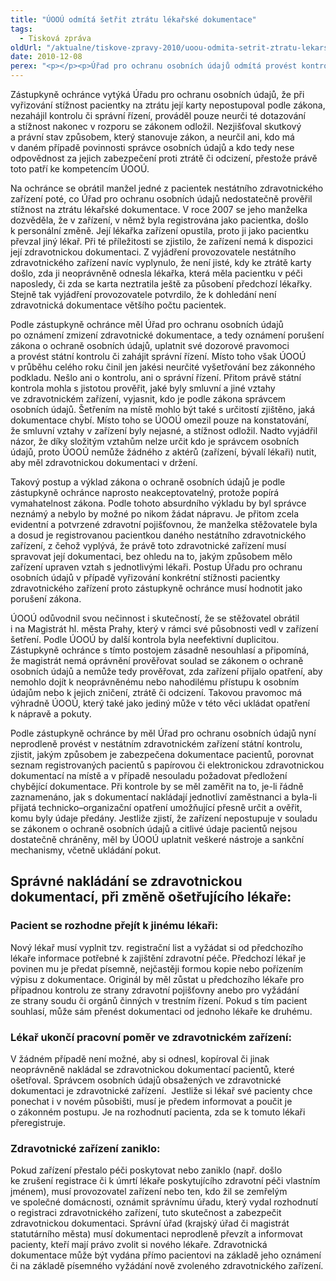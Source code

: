 ```yaml
---
title: "ÚOOÚ odmítá šetřit ztrátu lékařské dokumentace"
tags:
  - Tisková zpráva
oldUrl: "/aktualne/tiskove-zpravy-2010/uoou-odmita-setrit-ztratu-lekarske-dokumentace"
date: 2010-12-08
perex: "<p></p><p>Úřad pro ochranu osobních údajů odmítá provést kontrolu v nestátním zdravotnickém zařízení, v němž zřejmě došlo ke ztrátě lékařské dokumentace několika pacientek. Přestože se o ztrátě karet prokazatelně dozvěděl od jedné z takto postižených pacientek už v roce 2007, neprovedl dosud šetření v souladu se zákonem a nevyužil svá zákonná oprávnění k prověření, zda jsou v tomto zdravotnickém zařízení osobní údaje pacientů spravovány a zabezpečeny, jak vyžaduje zákon. Nečinností a nesprávným postupem ÚOOÚ tak nejen, že nedošlo k postihu osob odpovědných za ztrátu citlivých osobních dat, ale nebylo ani zajištěno, že se situace nemůže opakovat.</p>"
---
```


<!-- imported from the old website -->

<p>Zástupkyně ochránce vytýká Úřadu pro ochranu osobních údajů, že při vyřizování stížnost pacientky na ztrátu její karty nepostupoval podle zákona, nezahájil kontrolu či správní řízení, prováděl pouze neurči té dotazování a stížnost nakonec v rozporu se zákonem odložil. Nezjišťoval skutkový a právní stav způsobem, který stanovuje zákon, a neurčil ani, kdo má v daném případě povinnosti správce osobních údajů a kdo tedy nese odpovědnost za jejich zabezpečení proti ztrátě či odcizení, přestože právě toto patří ke kompetencím ÚOOÚ. </p><p>Na ochránce se obrátil manžel jedné z pacientek nestátního zdravotnického zařízení poté, co Úřad pro ochranu osobních údajů nedostatečně prověřil stížnost na ztrátu lékařské dokumentace. V roce 2007 se jeho manželka dozvěděla, že v zařízení, v němž byla registrována jako pacientka, došlo k personální změně. Její lékařka zařízení opustila, proto ji jako pacientku převzal jiný lékař. Při té příležitosti se zjistilo, že zařízení nemá k dispozici její zdravotnickou dokumentaci. Z vyjádření provozovatele nestátního zdravotnického zařízení navíc vyplynulo, že není jisté, kdy ke ztrátě karty došlo, zda ji neoprávněně odnesla lékařka, která měla pacientku v péči naposledy, či zda se karta neztratila ještě za působení předchozí lékařky. Stejně tak vyjádření provozovatele potvrdilo, že k dohledání není zdravotnická dokumentace většího počtu pacientek.</p><p>Podle zástupkyně ochránce měl Úřad pro ochranu osobních údajů po oznámení zmizení zdravotnické dokumentace, a tedy oznámení porušení zákona o ochraně osobních údajů, uplatnit své dozorové pravomoci a provést státní kontrolu či zahájit správní řízení. Místo toho však ÚOOÚ v průběhu celého roku činil jen jakési neurčité vyšetřování bez zákonného podkladu. Nešlo ani o kontrolu, ani o správní řízení. Přitom právě státní kontrola mohla s jistotou prověřit, jaké byly smluvní a jiné vztahy ve zdravotnickém zařízení, vyjasnit, kdo je podle zákona správcem osobních údajů. Šetřením na místě mohlo být také s určitostí zjištěno, jaká dokumentace chybí. Místo toho se ÚOOÚ omezil pouze na konstatování, že smluvní vztahy v zařízení byly nejasné, a stížnost odložil. Nadto vyjádřil názor, že díky složitým vztahům nelze určit kdo je správcem osobních údajů, proto ÚOOÚ nemůže žádného z aktérů (zařízení, bývalí lékaři) nutit, aby měl zdravotnickou dokumentaci v držení.</p><p>Takový postup a výklad zákona o ochraně osobních údajů je podle zástupkyně ochránce naprosto neakceptovatelný, protože popírá vymahatelnost zákona. Podle tohoto absurdního výkladu by byl správce neznámý a nebylo by možné po nikom žádat nápravu. Je přitom zcela evidentní a potvrzené zdravotní pojišťovnou, že manželka stěžovatele byla a dosud je registrovanou pacientkou daného nestátního zdravotnického zařízení, z čehož vyplývá, že právě toto zdravotnické zařízení musí spravovat její dokumentaci, bez ohledu na to, jakým způsobem mělo zařízení upraven vztah s jednotlivými lékaři. Postup Úřadu pro ochranu osobních údajů v případě vyřizování konkrétní stížnosti pacientky zdravotnického zařízení proto zástupkyně ochránce musí hodnotit jako porušení zákona.</p><p>ÚOOÚ odůvodnil svou nečinnost i skutečností, že se stěžovatel obrátil i na Magistrát hl. města Prahy, který v rámci své působnosti vedl v zařízení šetření. Podle ÚOOÚ by další kontrola byla neefektivní duplicitou. Zástupkyně ochránce s tímto postojem zásadně nesouhlasí a připomíná, že magistrát nemá oprávnění prověřovat soulad se zákonem o ochraně osobních údajů a nemůže tedy prověřovat, zda zařízení přijalo opatření, aby nemohlo dojít k neoprávněnému nebo nahodilému přístupu k osobním údajům nebo k jejich zničení, ztrátě či odcizení. Takovou pravomoc má výhradně ÚOOÚ, který také jako jediný může v této věci ukládat opatření k nápravě a pokuty.</p><p>Podle zástupkyně ochránce by měl Úřad pro ochranu osobních údajů nyní neprodleně provést v nestátním zdravotnickém zařízení státní kontrolu, zjistit, jakým způsobem je zabezpečena dokumentace pacientů, porovnat seznam registrovaných pacientů s papírovou či elektronickou zdravotnickou dokumentací na místě a v případě nesouladu požadovat předložení chybějící dokumentace. Při kontrole by se měl zaměřit na to, je-li řádně zaznamenáno, jak s dokumentací nakládají jednotliví zaměstnanci a byla-li přijatá technicko–organizační opatření umožňující přesně určit a ověřit, komu byly údaje předány. Jestliže zjistí, že zařízení nepostupuje v souladu se zákonem o ochraně osobních údajů a citlivé údaje pacientů nejsou dostatečně chráněny, měl by ÚOOÚ uplatnit veškeré nástroje a sankční mechanismy, včetně ukládání pokut.</p><h2><strong>Správné nakládání se zdravotnickou dokumentací, při změně ošetřujícího lékaře:</strong></h2><h3><strong>Pacient se rozhodne přejít k jinému lékaři:</strong></h3><p>Nový lékař musí vyplnit tzv. registrační list a vyžádat si od předchozího lékaře informace potřebné k zajištění zdravotní péče. Předchozí lékař je povinen mu je předat písemně, nejčastěji formou kopie nebo pořízením výpisu z dokumentace. Originál by měl zůstat u předchozího lékaře pro případnou kontrolu ze strany zdravotní pojišťovny anebo pro vyžádání ze strany soudu či orgánů činných v trestním řízení. Pokud s tím pacient souhlasí, může sám přenést dokumentaci od jednoho lékaře ke druhému.</p><h3><strong>Lékař ukončí pracovní poměr ve zdravotnickém zařízení:</strong></h3><p>V žádném případě není možné, aby si odnesl, kopíroval či jinak neoprávněně nakládal se zdravotnickou dokumentací pacientů, které ošetřoval. Správcem osobních údajů obsažených ve zdravotnické dokumentaci je zdravotnické zařízení.  Jestliže si lékař své pacienty chce ponechat i v novém působišti, musí je předem informovat a poučit je o zákonném postupu. Je na rozhodnutí pacienta, zda se k tomuto lékaři přeregistruje.</p><h3><strong>Zdravotnické zařízení zaniklo:</strong></h3><p>Pokud zařízení přestalo péči poskytovat nebo zaniklo (např. došlo ke zrušení registrace či k úmrtí lékaře poskytujícího zdravotní péči vlastním jménem), musí provozovatel zařízení nebo ten, kdo žil se zemřelým ve společné domácnosti, oznámit správnímu úřadu, který vydal rozhodnutí o registraci zdravotnického zařízení, tuto skutečnost a zabezpečit zdravotnickou dokumentaci. Správní úřad (krajský úřad či magistrát statutárního města) musí dokumentaci neprodleně převzít a informovat pacienty, kteří mají právo zvolit si nového lékaře. Zdravotnická dokumentace může být vydána přímo pacientovi na základě jeho oznámení či na základě písemného vyžádání nově zvoleného zdravotnického zařízení.</p>
